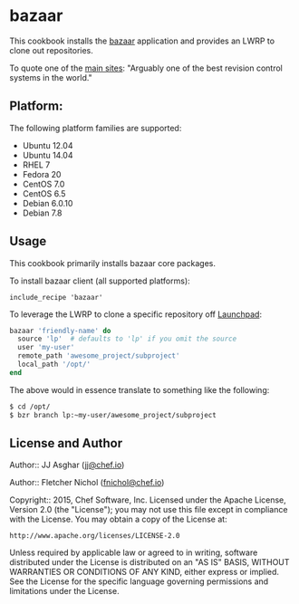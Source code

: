# bazaar

This cookbook installs the [bazaar](http://bazaar.canonical.com/en/) application and provides an LWRP
to clone out repositories.

To quote one of the [main sites](http://wiki.bazaar.canonical.com/WhoUsesBzr): "Arguably one of the best revision control systems in the world."

## Platform:
The following platform families are supported:

- Ubuntu 12.04
- Ubuntu 14.04
- RHEL 7
- Fedora 20
- CentOS 7.0
- CentOS 6.5
- Debian 6.0.10
- Debian 7.8

## Usage

This cookbook primarily installs bazaar core packages.

To install bazaar client (all supported platforms):
```
include_recipe 'bazaar'
```

To leverage the LWRP to clone a specific repository off [Launchpad](http://launchpad.net/):

```ruby
bazaar 'friendly-name' do
  source 'lp'  # defaults to 'lp' if you omit the source
  user 'my-user'
  remote_path 'awesome_project/subproject'
  local_path '/opt/'
end
```

The above would in essence translate to something like the following:

```bash
$ cd /opt/
$ bzr branch lp:~my-user/awesome_project/subproject
```

## License and Author

Author:: JJ Asghar (jj@chef.io)

Author:: Fletcher Nichol (fnichol@chef.io)

Copyright:: 2015, Chef Software, Inc.
Licensed under the Apache License, Version 2.0 (the "License"); you may not use this file except in compliance with the License. You may obtain a copy of the License at:

```
http://www.apache.org/licenses/LICENSE-2.0
```

Unless required by applicable law or agreed to in writing, software distributed under the License is distributed on an "AS IS" BASIS, WITHOUT WARRANTIES OR CONDITIONS OF ANY KIND, either express or implied. See the License for the specific language governing permissions and limitations under the License.
